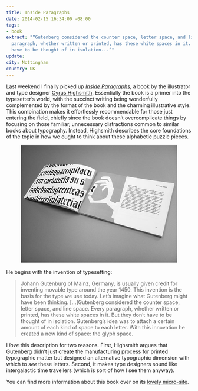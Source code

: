 ```yaml
---
title: Inside Paragraphs
date: 2014-02-15 16:34:00 -08:00
tags:
- book
extract: "“Gutenberg considered the counter space, letter space, and line space. Every
  paragraph, whether written or printed, has these white spaces in it. But they don’t
  have to be thought of in isolation...”"
update: 
city: Nottingham
country: UK
---
```


Last weekend I finally picked up *[Inside Paragraphs](http://insideparagraphs.com/)*, a book by the illustrator and type designer [Cyrus Highsmith](http://www.fontbureau.com/people/cyrushighsmith/). Essentially the book is a primer into the typesetter’s world, with the succinct writing being wonderfully complemented by the format of the book and the charming illustrative style. This combination makes it effortlessly recommendable for those just entering the field, chiefly since the book doesn’t overcomplicate things by focusing on those familiar, unnecessary distractions common to similar books about typography. Instead, Highsmith describes the core foundations of the topic in how we ought to think about these alphabetic puzzle pieces.

<figure>
<img alt="A picture showing a spread from Inside Parapgraphs" src="/uploads/inside-paragraphs.jpg" />
</figure>

He begins with the invention of typesetting:

> Johann Gutenburg of Mainz, Germany, is usually given credit for inventing movable type around the year 1450. This invention is the basis for the type we use today. Let’s imagine what Gutenberg might have been thinking. [...]Gutenberg considered the counter space, letter space, and line space. Every paragraph, whether written or printed, has these white spaces in it. But they don’t have to be thought of in isolation. Gutenberg’s idea was to attach a certain amount of each kind of space to each letter. With this innovation he created a new kind of space: the glyph space.

I *love* this description for two reasons. First, Highsmith argues that Gutenberg didn’t just create the manufacturing process for printed typographic matter but designed an alternative typographic dimension with which to *see* these letters. Second, it makes type designers sound like intergalactic time travellers (which is sort of how I see them anyway).

You can find more information about this book over on its [lovely micro-site](http://insideparagraphs.com/).
